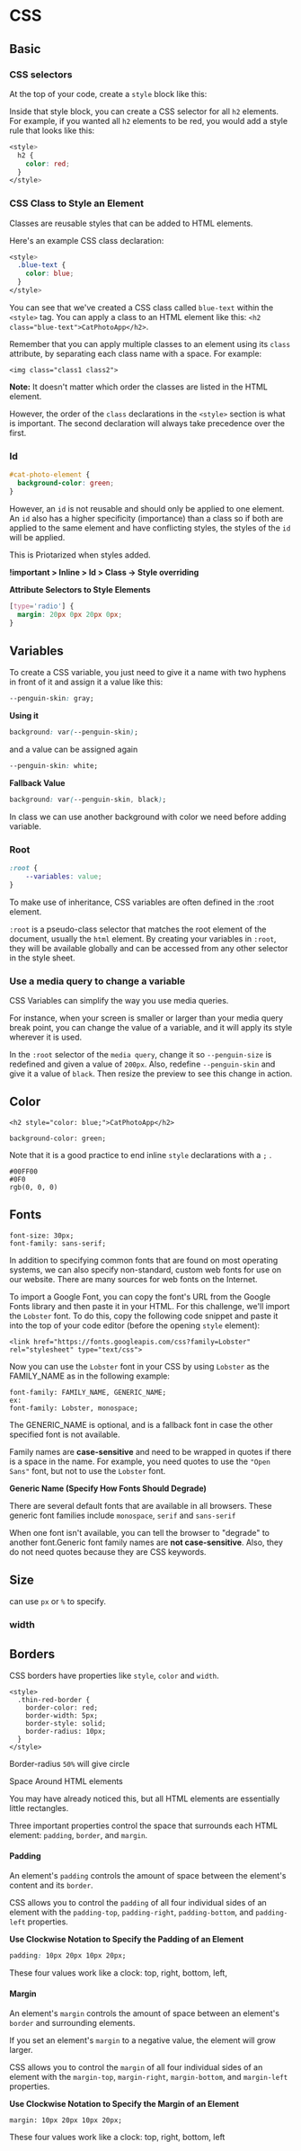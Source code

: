 # CSS

## Basic

### CSS selectors

At the top of your code, create a `style` block like this: 

Inside that style block, you can create a CSS selector for all `h2` elements. For example, if you wanted all `h2` elements to be red, you would add a style rule that looks like this:

```css
<style>
  h2 {
    color: red;
  }
</style>
```

### **CSS Class to Style an Element**

Classes are reusable styles that can be added to HTML elements.

Here's an example CSS class declaration:

```css
<style>
  .blue-text {
    color: blue;
  }
</style>
```

You can see that we've created a CSS class called `blue-text` within the `<style>` tag. You can apply a class to an HTML element like this: `<h2 class="blue-text">CatPhotoApp</h2>`.

Remember that you can apply multiple classes to an element using its `class` attribute, by separating each class name with a space. For example:

```markup
<img class="class1 class2">
```

**Note:** It doesn't matter which order the classes are listed in the HTML element.

However, the order of the `class` declarations in the `<style>` section is what is important. The second declaration will always take precedence over the first. 

### Id

```css
#cat-photo-element {
  background-color: green;
}
```

 However, an `id` is not reusable and should only be applied to one element. An `id` also has a higher specificity \(importance\) than a class so if both are applied to the same element and have conflicting styles, the styles of the `id` will be applied.

This is Priotarized when styles added.

**!important &gt; Inline &gt; Id &gt; Class -&gt; Style overriding**

 **Attribute Selectors to Style Elements**

```css
[type='radio'] {
  margin: 20px 0px 20px 0px;
}
```

## Variables

To create a CSS variable, you just need to give it a name with two hyphens in front of it and assign it a value like this:

```css
--penguin-skin: gray;
```

**Using it**

```css
background: var(--penguin-skin);
```

and a value can be assigned again

```css
--penguin-skin: white;
```

**Fallback Value**

```css
background: var(--penguin-skin, black);
```

In class we can use another background with color we need before adding variable.

### Root

```css
:root {
    --variables: value;
}
```

To make use of inheritance, CSS variables are often defined in the :root element.

`:root` is a pseudo-class selector that matches the root element of the document, usually the `html` element. By creating your variables in `:root`, they will be available globally and can be accessed from any other selector in the style sheet.

### **Use a media query to change a variable**

CSS Variables can simplify the way you use media queries.

For instance, when your screen is smaller or larger than your media query break point, you can change the value of a variable, and it will apply its style wherever it is used.

In the `:root` selector of the `media query`, change it so `--penguin-size` is redefined and given a value of `200px`. Also, redefine `--penguin-skin` and give it a value of `black`. Then resize the preview to see this change in action.

## Color

```markup
<h2 style="color: blue;">CatPhotoApp</h2>

background-color: green;

```

Note that it is a good practice to end inline `style` declarations with a `;` .

```text
#00FF00
#0F0
rgb(0, 0, 0)
```

  


## Fonts

```text
font-size: 30px;
font-family: sans-serif;
```

In addition to specifying common fonts that are found on most operating systems, we can also specify non-standard, custom web fonts for use on our website. There are many sources for web fonts on the Internet.

To import a Google Font, you can copy the font's URL from the Google Fonts library and then paste it in your HTML. For this challenge, we'll import the `Lobster` font. To do this, copy the following code snippet and paste it into the top of your code editor \(before the opening `style` element\):

```text
<link href="https://fonts.googleapis.com/css?family=Lobster" rel="stylesheet" type="text/css">
```

Now you can use the `Lobster` font in your CSS by using `Lobster` as the FAMILY\_NAME as in the following example:

```text
font-family: FAMILY_NAME, GENERIC_NAME;
ex:
font-family: Lobster, monospace;
```

The GENERIC\_NAME is optional, and is a fallback font in case the other specified font is not available. 

Family names are **case-sensitive** and need to be wrapped in quotes if there is a space in the name. For example, you need quotes to use the `"Open Sans"` font, but not to use the `Lobster` font.

**Generic Name \(Specify How Fonts Should Degrade\)**

There are several default fonts that are available in all browsers. These generic font families include `monospace`, `serif` and `sans-serif`

When one font isn't available, you can tell the browser to "degrade" to another font.Generic font family names are **not case-sensitive**. Also, they do not need quotes because they are CSS keywords.

## Size

can use `px` or `%` to specify.

### width

## Borders

 CSS borders have properties like `style`, `color` and `width`.

```markup
<style>
  .thin-red-border {
    border-color: red;
    border-width: 5px;
    border-style: solid;
    border-radius: 10px;
  }
</style>
```

Border-radius `50%` will give circle

Space Around HTML elements

You may have already noticed this, but all HTML elements are essentially little rectangles.

Three important properties control the space that surrounds each HTML element: `padding`, `border`, and `margin`.

#### Padding

An element's `padding` controls the amount of space between the element's content and its `border`.

 CSS allows you to control the `padding` of all four individual sides of an element with the `padding-top`, `padding-right`, `padding-bottom`, and `padding-left` properties.

 **Use Clockwise Notation to Specify the Padding of an Element**

```css
padding: 10px 20px 10px 20px;
```

These four values work like a clock: top, right, bottom, left,

#### Margin

An element's `margin` controls the amount of space between an element's `border` and surrounding elements.

 If you set an element's `margin` to a negative value, the element will grow larger.

 CSS allows you to control the `margin` of all four individual sides of an element with the `margin-top`, `margin-right`, `margin-bottom`, and `margin-left` properties.

 **Use Clockwise Notation to Specify the Margin of an Element**

```text
margin: 10px 20px 10px 20px;
```

These four values work like a clock: top, right, bottom, left



